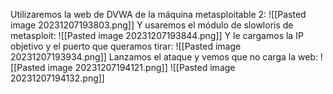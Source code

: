 Utilizaremos la web de DVWA de la máquina metasploitable 2:
![[Pasted image 20231207193803.png]]
Y usaremos el módulo de slowloris de metasploit:
![[Pasted image 20231207193844.png]]
Y le cargamos la IP objetivo y el puerto que queramos tirar:
![[Pasted image 20231207193934.png]]
Lanzamos el ataque y vemos que no carga la web:
![[Pasted image 20231207194121.png]]
![[Pasted image 20231207194132.png]]
